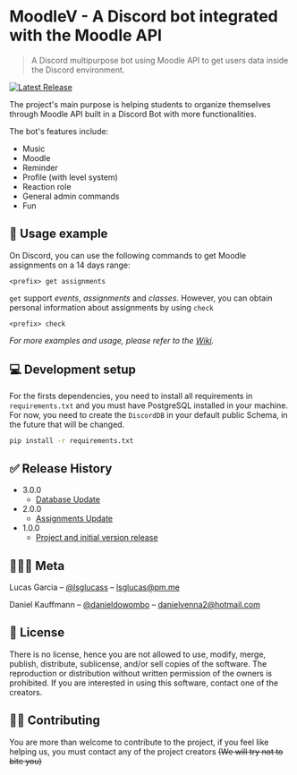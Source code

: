 # MoodleV - A Discord bot integrated with the Moodle API

> A Discord multipurpose bot using Moodle API to get users data inside the Discord environment.

[![Latest Release][release]][release]

The project's main purpose is helping students to organize themselves through Moodle API built in a Discord Bot with more functionalities.

The bot's features include:

* Music
* Moodle
* Reminder
* Profile (with level system)
* Reaction role
* General admin commands
* Fun  

## 📱 Usage example

On Discord, you can use the following commands to get Moodle assignments on a 14 days range:

```discord
<prefix> get assignments
```

`get` support _events_, _assignments_ and _classes_. However, you can obtain personal information about assignments by using `check`

```discord
<prefix> check
```

_For more examples and usage, please refer to the [Wiki][wiki]._

## 💻 Development setup

For the firsts dependencies, you need to install all requirements in ```requirements.txt``` and you must have PostgreSQL installed in your machine. For now, you need to create the ```DiscordDB``` in your default public Schema, in the future that will be changed.

```sh
pip install -r requirements.txt  
```
  
## ✅ Release History

* 3.0.0
  * [Database Update](https://github.com/lsglucas/DiscordMackBot/releases/tag/3.0.0)
* 2.0.0
  * [Assignments Update](https://github.com/lsglucas/DiscordMackBot/releases/tag/2.0.0)
* 1.0.0
  * [Project and initial version release](https://github.com/lsglucas/DiscordMackBot/releases/tag/1.0.0)

## 👨🏻‍💻 Meta

Lucas Garcia – [@lsglucass](https://twitter.com/lsglucass) – lsglucas@pm.me

Daniel Kauffmann – [@danieldowombo](https://twitter.com/danieldowombo) – danielvenna2@hotmail.com

## 📑 License  

There is no license, hence you are not allowed to use, modify, merge, publish, distribute, sublicense, and/or sell copies of the software. The reproduction or distribution without written permission of the owners is prohibited. If you are interested in using this software, contact one of the creators.

## 🤝🏻 Contributing

You are more than welcome to contribute to the project, if you feel like helping us, you must contact any of the project creators ~~(We will try not to bite you)~~

[release]: https://img.shields.io/github/v/release/lsglucas/DiscordMackBot
[wiki]: https://github.com/lsglucas/DiscordMackBot/wiki
